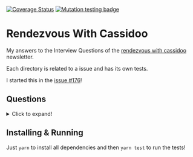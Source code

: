 [![Coverage Status](https://coveralls.io/repos/github/miguelriosoliveira/rendezvous-with-cassidoo/badge.svg?branch=main)](https://coveralls.io/github/miguelriosoliveira/rendezvous-with-cassidoo?branch=main)
[![Mutation testing badge](https://img.shields.io/endpoint?style=flat&url=https%3A%2F%2Fbadge-api.stryker-mutator.io%2Fgithub.com%2Fmiguelriosoliveira%2Frendezvous-with-cassidoo%2Fmain)](https://dashboard.stryker-mutator.io/reports/github.com/miguelriosoliveira/rendezvous-with-cassidoo/main)

# Rendezvous With Cassidoo

My answers to the Interview Questions of the [rendezvous with cassidoo](https://buttondown.email/cassidoo/archive) newsletter.

Each directory is related to a issue and has its own tests.

I started this in the [issue #176](https://buttondown.email/cassidoo/archive/we-are-what-we-repeatedly-do-excellence-then-is/)!

## Questions
<details>
  <summary>Click to expand!</summary>

- [001 - convertToRomans](src/001-convertToRomans)
- [002 - postfix](src/002-postfix)
- [176 - find2020](src/176-find2020)
- [177 - canToggle](src/177-canToggle)
- [181 - stockQueue](src/181-stockQueue)
- [252 - longText](src/252-longText)
- [254 - longestWord](src/254-longestWord)
- [256 - deepCopy](src/256-deepCopy)
- [257 - hideEmail](src/257-hideEmail)
- [258 - findIntersection](src/258-findIntersection)
- [259 - numberOfOnes](src/259-numberOfOnes)
- [260 - swapPairs](src/260-swapPairs)
- [261 - parensSubstring](src/261-parensSubstring)
- [262 - formatTable](src/262-formatTable)
- [263 - addg](src/263-addg)
- [264 - fromTo](src/264-fromTo)
- [265 - cornerHit](src/265-cornerHit)
- [266 - calculateGPA](src/266-calculateGPA)
- [267 - ordinal](src/267-ordinal)
- [268 - fibLike](src/268-fibLike)
- [269 - truncate](src/269-truncate)
- [270 - passDoors](src/270-passDoors)
- [273 - combineStrings](src/273-combineStrings)
- [274 - verticalSlashes](src/274-verticalSlashes)
</details>

## Installing & Running

Just `yarn` to install all dependencies and then `yarn test` to run the tests!
